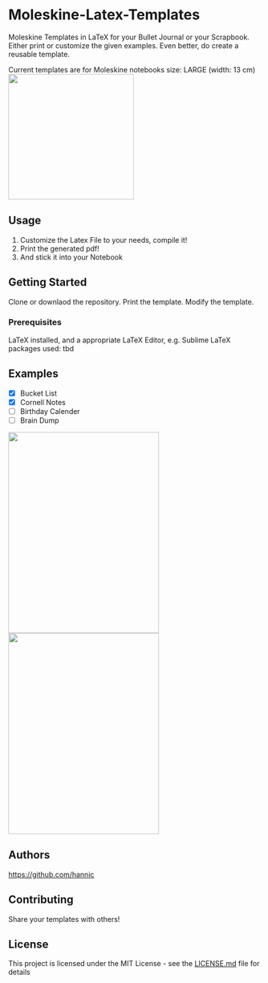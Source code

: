 # Moleskine-Latex-Templates

Moleskine Templates in LaTeX for your Bullet Journal or your Scrapbook. Either print or customize the given examples. 
Even better, do create a reusable template. 

Current templates are for Moleskine notebooks size: LARGE (width: 13 cm) 
<img src="https://milligram.com/media/wysiwyg/Moleskine_Classic_01.jpg" width="250"  />


## Usage 

1. Customize the Latex File to your needs, compile it!
2. Print the generated pdf! 
3. And stick it into your Notebook

## Getting Started

Clone or downlaod the repository. 
Print the template. 
Modify the template. 

### Prerequisites

LaTeX installed, and a appropriate LaTeX Editor, e.g. Sublime 
LaTeX packages used: tbd 

## Examples
- [x] Bucket List
- [x] Cornell Notes 
- [ ] Birthday Calender  
- [ ] Brain Dump  

<img src="https://github.com/hannic/moleskine-latex-templates/blob/master/screenshot-bullet-list.png" width="300" height="400" /><img src="https://github.com/hannic/moleskine-latex-templates/blob/master/moleskine-latex-cornell-notes.png" width="300" height="400" />

## Authors
https://github.com/hannic


## Contributing

Share your templates with others! 

## License

This project is licensed under the MIT License - see the [LICENSE.md](LICENSE.md) file for details


<!---
![Bullet List](https://github.com/hannic/moleskine-latex-templates/blob/master/screenshot-bullet-list.png)
-->




